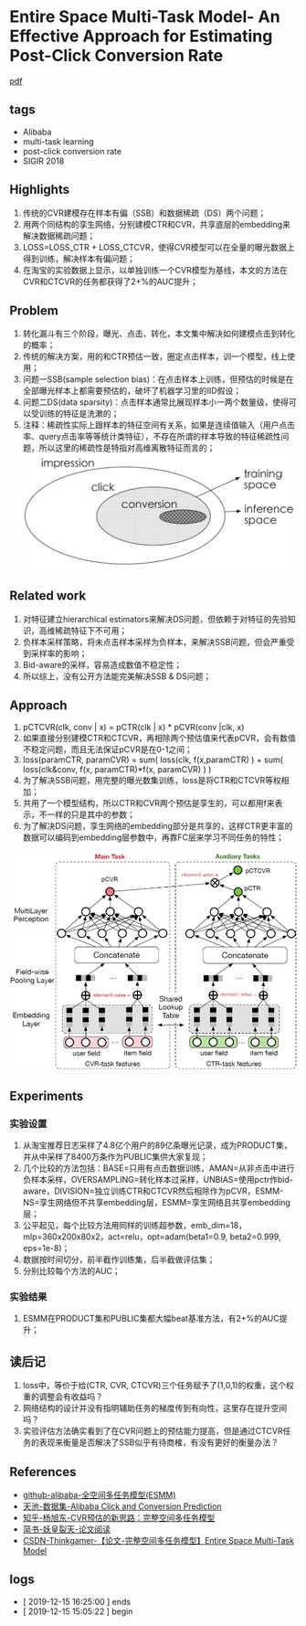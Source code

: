 # Entire Space Multi-Task Model- An Effective Approach for Estimating Post-Click Conversion Rate
[pdf](https://arxiv.org/pdf/1804.07931.pdf)


## tags
* Alibaba 
* multi-task learning
* post-click conversion rate
* SIGIR 2018

## Highlights
1. 传统的CVR建模存在样本有偏（SSB）和数据稀疏（DS）两个问题；
1. 用两个同结构的孪生网络，分别建模CTR和CVR，共享底层的embedding来解决数据稀疏问题；
1. LOSS=LOSS\_CTR + LOSS\_CTCVR，使得CVR模型可以在全量的曝光数据上得到训练，解决样本有偏问题；
1. 在淘宝的实验数据上显示，以单独训练一个CVR模型为基线，本文的方法在CVR和CTCVR的任务都获得了2+%的AUC提升；

## Problem
1. 转化漏斗有三个阶段，曝光、点击、转化，本文集中解决如何建模点击到转化的概率；
1. 传统的解决方案，用的和CTR预估一致，圈定点击样本，训一个模型，线上使用；
1. 问题一SSB(sample selection bias)：在点击样本上训练，但预估的时候是在全部曝光样本上都需要预估的，破坏了机器学习里的IID假设；
1. 问题二DS(data sparsity)：点击样本通常比展现样本小一两个数量级，使得可以受训练的特征是洗漱的；
1. 注释：稀疏性实际上跟样本的特征空间有关系，如果是连续值输入（用户点击率、query点击率等等统计类特征），不存在所谓的样本导致的特征稀疏性问题，所以这里的稀疏性是特指对高维离散特征而言的；
![SSB](esmm/figure1-ssb.png)

## Related work
1. 对特征建立hierarchical estimators来解决DS问题，但依赖于对特征的先验知识，高维稀疏特征下不可用；
1. 负样本采样策略，将未点击样本采样为负样本，来解决SSB问题，但会严重受到采样率的影响；
1. Bid-aware的采样，容易造成数值不稳定性；
1. 所以综上，没有公开方法能完美解决SSB & DS问题；

## Approach
1. pCTCVR(clk, conv | x) = pCTR(clk | x) * pCVR(conv |clk, x)
1. 如果直接分别建模CTR和CTCVR，再相除两个预估值来代表pCVR，会有数值不稳定问题，而且无法保证pCVR是在0-1之间；
1. loss(paramCTR, paramCVR) = sum( loss(clk, f(x,paramCTR) ) + sum( loss(clk&conv, f(x, paramCTR)\*f(x, paramCVR) ) )
1. 为了解决SSB问题，用完整的曝光数集训练，loss是将CTR和CTCVR等权相加；
1. 共用了一个模型结构，所以CTR和CVR两个预估是孪生的，可以都用f来表示，不一样的只是其中的参数；
1. 为了解决DS问题，孪生网络的embedding部分是共享的，这样CTR更丰富的数据可以编码到embedding层参数中，再靠FC层来学习不同任务的特性；

![网络结构](esmm/figure2-architecture.png "网络结构")


## Experiments
### 实验设置
1. 从淘宝推荐日志采样了4.8亿个用户的89亿条曝光记录，成为PRODUCT集，并从中采样了8400万条作为PUBLIC集供大家复现；
1. 几个比较的方法包括：BASE=只用有点击数据训练，AMAN=从非点击中进行负样本采样，OVERSAMPLING=转化样本过采样，UNBIAS=使用pctr作bid-aware，DIVISION=独立训练CTR和CTCVR然后相除作为pCVR，ESMM-NS=孪生网络但不共享embedding层，ESMM=孪生网络且共享embedding层；
1. 公平起见，每个比较方法用同样的训练超参数，emb\_dim=18，mlp=360x200x80x2，act=relu，opt=adam(beta1=0.9, beta2=0.999, eps=1e-8)；
1. 数据按时间切分，前半截作训练集，后半截做评估集；
1. 分别比较每个方法的AUC；

### 实验结果
1. ESMM在PRODUCT集和PUBLIC集都大幅beat基准方法，有2+%的AUC提升；

## 读后记
1. loss中，等价于给(CTR, CVR, CTCVR)三个任务赋予了(1,0,1)的权重，这个权重的调整会有收益吗？
1. 网络结构的设计并没有指明辅助任务的梯度传到有向性，这里存在提升空间吗？
1. 实验评估方法确实看到了在CVR问题上的预估能力提高，但是通过CTCVR任务的表现来衡量是否解决了SSB似乎有待商榷，有没有更好的衡量办法？


## References
* [github-alibaba-全空间多任务模型(ESMM)](https://github.com/alibaba/x-deeplearning/wiki/%E5%85%A8%E7%A9%BA%E9%97%B4%E5%A4%9A%E4%BB%BB%E5%8A%A1%E6%A8%A1%E5%9E%8B(ESMM))
* [天池-数据集-Alibaba Click and Conversion Prediction](https://tianchi.aliyun.com/dataset/dataDetail?dataId=408&userId=1)
* [知乎-杨旭东-CVR预估的新思路：完整空间多任务模型](https://zhuanlan.zhihu.com/p/37562283)
* [简书-妖皇裂天-论文阅读](https://www.jianshu.com/p/07859f9228e4)
* [CSDN-Thinkgamer-【论文-完整空间多任务模型】Entire Space Multi-Task Model](https://blog.csdn.net/gamer_gyt/article/details/95014206)


## logs
* [ 2019-12-15 16:25:00 ] ends
* [ 2019-12-15 15:05:22 ] begin
